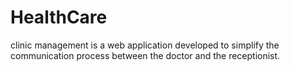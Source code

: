 # HealthCare
clinic management is a web  application developed to  simplify the communication  process between the doctor  and the receptionist. 
